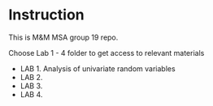 # Instruction

This is M&M MSA group 19 repo.

Choose Lab 1 - 4 folder to get access to relevant materials
- LAB 1. Analysis of univariate random variables
- LAB 2. 
- LAB 3.
- LAB 4.
